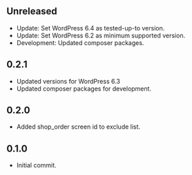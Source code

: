 ## Unreleased
- Update: Set WordPress 6.4 as tested-up-to version.
- Update: Set WordPress 6.2 as minimum supported version.
- Development: Updated composer packages.

## 0.2.1
- Updated versions for WordPress 6.3
- Updated composer packages for development.

## 0.2.0
- Added shop_order screen id to exclude list.

## 0.1.0
- Initial commit.
